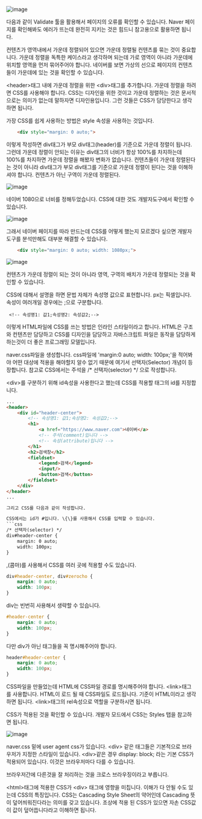 ![image](https://user-images.githubusercontent.com/79847020/168464875-3034c52a-f5fb-4f6c-8d69-1039b1640253.png)

다음과 같이 Validate 툴을 활용해서 페이지의 오류를 확인할 수 있습니다. Naver 페이지를 확인해봐도 에러가 뜨는데 완전히 지키는 것은 힘드니 참고용으로 활용하면 됩니다.

컨텐츠가 영역내에서 가운데 정렬되어 있으면 가운데 정렬될 컨텐츠를 묶는 것이 중요합니다. 가운데 정렬을 독특한 케이스라고 생각하며 되는데 가로 영역이 아니라 가운데에 위치할 영역을 먼저 묶어주어야 합니다. 네이버를 보면 가상의 선으로 페이지의 컨텐츠들이 가운데에 있는 것을 확인할 수 있습니다.

\<header\>태그 내에 가운데 정렬을 위한 \<div\>태그를 추가합니다. 가운데 정렬을 하려면 CSS를 사용해야 합니다. CSS는 디자인을 위한 것이고 가운데 정렬하는 것은 문서적으로는 의미가 없는데 말하자면 디자인용입니다. 그런 것들은 CSS가 담당한다고 생각하면 됩니다. 

가장 CSS를 쉽게 사용하는 방법은 style 속성을 사용하는 것입니다. 
```html
    <div style="margin: 0 auto;">
```

이렇게 작성하면 div태그가 부모 div태그(header)를 기준으로 가운데 정렬이 됩니다. 그런데 가운데 정렬이 안되는 이유는 div태그의 너비가 항상 100%를 차지하는데 100%를 차지하면 가운데 정렬을 해봤자 변화가 없습니다. 컨텐츠들이 가운데 정렬된다는 것이 아니라 div태그가 부모 div태그를 기준으로 가운데 정렬이 된다는 것을 이해하셔야 합니다. 컨텐츠가 아닌 구역이 가운데 정렬된다. 

![image](https://user-images.githubusercontent.com/79847020/168465755-43fc5b6b-b4d5-43b0-9dde-22917c003f33.png)

네이버 1080으로 너비를 정해두었습니다. CSS에 대한 것도 개발자도구에서 확인할 수 있습니다.

![image](https://user-images.githubusercontent.com/79847020/168465792-b4cca2cd-c3f6-40a6-9a3f-794ad71972cf.png)

그래서 네이버 페이지를 따라 만드는데 CSS를 어떻게 했는지 모르겠다 싶으면 개발자도구를 분석만해도 대부분 해결할 수 있습니다. 

```html
    <div style="margin: 0 auto; width: 1080px;">
```

![image](https://user-images.githubusercontent.com/79847020/168465839-a83e95d6-2866-42fa-b3e0-8a3b8cabef0c.png)

컨텐츠가 가운데 정렬이 되는 것이 아니라 영역, 구역의 배치가 가운데 정렬되는 것을 확인할 수 있습니다. 

CSS에 대해서 설명을 하면 문법 자체가 속성명 값으로 표현합니다. px는 픽셀입니다. 속성이 여러개일 경우에는 ;으로 구분합니다. 

```
 <!-- 속성명1: 값1;속성명2: 속성값2;-->
```

이렇게 HTML파일에 CSS를 쓰는 방법은 인라인 스타일이라고 합니다. HTML은 구조와 컨텐츠만 담당하고 CSS를 디자인을 담당하고 자바스크립트 파일은 동작을 담당하게 하는것이 더 좋은 프로그래밍 모델입니다.

naver.css파일을 생성합니다. css파일에 'margin:0 auto; width: 100px;'을 적어봐야 어떤 대상에 적용을 해야할지 알수 없기 때문에 여기서 선택자(Selector) 개념이 등장합니다. 
참고로 CSS에서는 주석을 /* 선택자(selector) */ 으로 작성합니다.

\<div\>를 구분하기 위해 id속성을 사용한다고 했는데 CSS를 적용할 태그의 id를 지정합니다. 

```html
...
<header>
    <div id="header-center">
        <!-- 속성명1: 값1;속성명2: 속성값2;-->
        <h1>
            <a href="https://www.naver.com">네이버</a>
            <!-- 주석(comment)입니다 -->
            <!-- 속성(attribute)입니다 -->
        </h1>
        <h2>검색창</h2>
        <fieldset>
            <legend>검색</legend>
            <input/>
            <button>검색</button>
        </fieldset>
    </div>
</header>
...

그리고 CSS를 다음과 같이 작성합니다.

CSS에서는 id가 #입니다. \{\}를 사용해서 CSS를 입력할 수 있습니다.
```css
/* 선택자(selector) */
div#header-center {
    margin: 0 auto;
    width: 100px;
}
```

,(콤마)를 사용해서 CSS를 여러 곳에 적용할 수도 있습니다.

```css
div#header-center, div#zerocho {
    margin: 0 auto;
    width: 100px;
}
```

div는 빈번히 사용해서 생략할 수 있습니다.
```css
#header-center {
    margin: 0 auto;
    width: 100px;
}
```

다만 div가 아닌 태그들을 꼭 명시해주어야 합니다.
```css
header#header-center {
    margin: 0 auto;
    width: 100px;
}
```

CSS파일을 만들었는데 HTML에 CSS파일 경로를 명시해주어야 합니다. \<link\>태그를 사용합니다. HTML이 로드 될 때 CSS파일도 로드됩니다. 기준이 HTML이라고 생각하면 됩니다. \<link\>태그의 rel속성으로 역할을 구분하시면 됩니다.

CSS가 적용된 것을 확인할 수 있습니다. 개발자 모드에서 CSS는 Styles 탭을 참고하면 됩니다.

![image](https://user-images.githubusercontent.com/79847020/168621448-a07b1300-f300-47eb-80a5-bf87e6e74643.png)

naver.css 밑에 user agent css가 있습니다. \<div\> 같은 태그들은 기본적으로 브라우저가 지정한 스타일이 있습니다. \<div\>같은 경우 display: block; 라는 기본 CSS가 적용되어 있습니다. 이것은 브라우저마다 다를 수 있습니다. 

브라우저간에 다른것을 잘 처리하는 것을 크로스 브라우징이라고 부릅니다. 

\<html\>태그에 적용한 CSS가 \<div\> 태그에 영향을 미칩니다. 이해가 다 안될 수도 있는데 CSS의 특징입니다. CSS는 Cascading Style Sheet의 약어인데 Cascading 뜻이 덮어씌워진다라는 의미를 갖고 있습니다. 조상에 적용 된 CSS가 있으면 자손 CSS값이 값이 덮어씁니다라고 이해하면 됩니다.
























